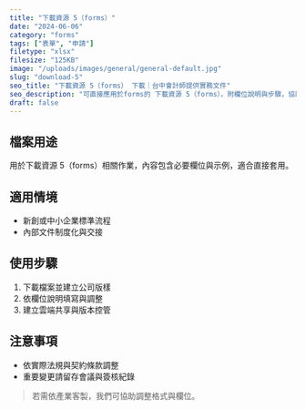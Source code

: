 ```yaml
---
title: "下載資源 5（forms）"
date: "2024-06-06"
category: "forms"
tags: ["表單", "申請"]
filetype: "xlsx"
filesize: "125KB"
image: "/uploads/images/general/general-default.jpg"
slug: "download-5"
seo_title: "下載資源 5（forms） 下載｜台中會計師提供實務文件"
seo_description: "可直接應用於forms的 下載資源 5（forms），附欄位說明與步驟，協助快速落地。"
draft: false
---
```



## 檔案用途
用於下載資源 5（forms）相關作業，內容包含必要欄位與示例，適合直接套用。

## 適用情境
- 新創或中小企業標準流程
- 內部文件制度化與交接

## 使用步驟
1. 下載檔案並建立公司版樣
2. 依欄位說明填寫與調整
3. 建立雲端共享與版本控管

## 注意事項
- 依實際法規與契約條款調整
- 重要變更請留存會議與簽核紀錄

> 若需依產業客製，我們可協助調整格式與欄位。

